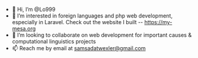 - 👋 Hi, I’m @Lo999
- 👀 I’m interested in foreign languages and php web development, especially in Laravel. Check out the website I built -- https://my-mesa.org
- 💞️ I’m looking to collaborate on web development for important causes & computational linguistics projects
- 📫 Reach me by email at samsadatwexler@gmail.com
